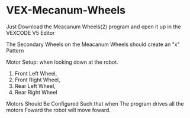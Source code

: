 # VEX-Mecanum-Wheels

Just Download the Meacanum Wheels(2) program and open it up in the VEXCODE V5 Editor

The Secondary Wheels on the Meacanum Wheels should create an "x" Pattern 

Motor Setup: when looking down at the robot. 
1) Front Left Wheel,
2) Front Right Wheel,
3) Rear Left Wheel,
4) Rear Right Wheel

Motors Should Be Configured Such that when The program drives all the motors Foward the robot will move foward. 
